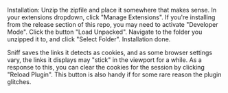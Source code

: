Installation:
Unzip the zipfile and place it somewhere that makes sense.
In your extensions dropdown, click "Manage Extensions".
If you're installing from the release section of this repo, you may need to activate "Developer Mode".
Click the button "Load Unpacked".
Navigate to the folder you unzipped it to, and click "Select Folder".
Installation done.

Sniff saves the links it detects as cookies, and as some browser settings vary, the links it displays may "stick" in the viewport for a while. As a response to this, you can clear the cookies for the session by clicking "Reload Plugin". This button is also handy if for some rare reason the plugin glitches. 

